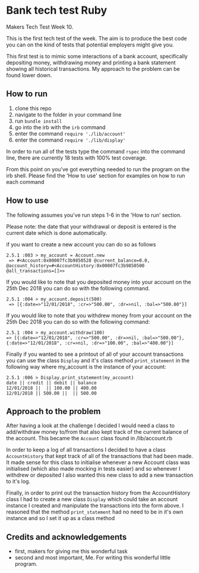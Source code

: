 # Bank tech test Ruby

Makers Tech Test Week 10.

This is the first tech test of the week. The aim is to produce the best code you can on the kind of tests that potential employers might give you.

This first test is to mimic some interactions of a bank account, specifically depositing money, withdrawing money and printing a bank statement showing all historical transactions. My approach to the problem can be found lower down.

## How to run

1. clone this repo
2. navigate to the folder in your command line
3. run `bundle install`
4. go into the irb with the `irb` command
5. enter the command `require './lib/account'`
6. enter the command `require './lib/display'`

In order to run all of the tests type the command `rspec` into the command line, there are currently 18 tests with 100% test coverage.

From this point on you've got everything needed to run the program on the irb shell. Please find the 'How to use' section for examples on how to run each command

## How to use

The following assumes you've run steps 1-6 in the 'How to run' section.

Please note: the date that your withdrawal or deposit is entered is the current date which is done automatically.

if you want to create a new account you can do so as follows
```
2.5.1 :003 > my_account = Account.new
 => #<Account:0x00007fc3b9850528 @current_balance=0.0, @account_history=#<AccountHistory:0x00007fc3b9850500 @all_transactions=[]>>
```

If you would like to note that you deposited money into your account on the 25th Dec 2018 you can do so with the following command.
```
2.5.1 :004 > my_account.deposit(500)
 => [{:date=>"12/01/2018", :cr=>"500.00", :dr=>nil, :bal=>"500.00"}]
```

If you would like to note that you withdrew money from your account on the 25th Dec 2018 you can do so with the following command:
```
2.5.1 :004 > my_account.withdraw(100)
=> [{:date=>"12/01/2018", :cr=>"500.00", :dr=>nil, :bal=>"500.00"}, {:date=>"12/01/2018", :cr=>nil, :dr=>"100.00", :bal=>"400.00"}]
```

Finally if you wanted to see a printout of all of your account transactions you can use the class `Display` and it's class method `print_statement` in the following way where my_account is the instance of your account:
```
2.5.1 :006 > Display.print_statement(my_account)
date || credit || debit || balance
12/01/2018 ||  || 100.00 || 400.00
12/01/2018 || 500.00 ||  || 500.00
```

## Approach to the problem

After having a look at the challenge I decided I would need a class to add/withdraw money to/from that also kept track of the current balance of the account. This became the `Account` class found in /lib/account.rb

In order to keep a log of all transactions I decided to have a class `AccountHistory` that kept track of all of the transactions that had been made. It made sense for this class to initialise whenever a new Account class was initialised (which also made mocking in tests easier) and so whenever I withdrew or deposited I also wanted this new class to add a new transaction to it's log.

Finally, in order to print out the transaction history from the AccountHistory class I had to create a new class `Display` which could take an account instance I created and manipulate the transactions into the form above. I reasoned that the method `print_statement` had no need to be in it's own instance and so I set it up as a class method

## Credits and acknowledgements

- first, makers for giving me this wonderful task
- second and most important, Me. For writing this wonderful little program.
